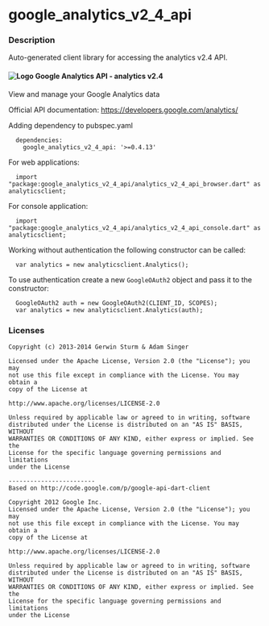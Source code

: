 # google_analytics_v2_4_api

### Description

Auto-generated client library for accessing the analytics v2.4 API.

#### ![Logo](http://www.google.com/images/icons/product/analytics-16.png) Google Analytics API - analytics v2.4

View and manage your Google Analytics data

Official API documentation: https://developers.google.com/analytics/

Adding dependency to pubspec.yaml

```
  dependencies:
    google_analytics_v2_4_api: '>=0.4.13'
```

For web applications:

```
  import "package:google_analytics_v2_4_api/analytics_v2_4_api_browser.dart" as analyticsclient;
```

For console application:

```
  import "package:google_analytics_v2_4_api/analytics_v2_4_api_console.dart" as analyticsclient;
```

Working without authentication the following constructor can be called:

```
  var analytics = new analyticsclient.Analytics();
```

To use authentication create a new `GoogleOAuth2` object and pass it to the constructor:


```
  GoogleOAuth2 auth = new GoogleOAuth2(CLIENT_ID, SCOPES);
  var analytics = new analyticsclient.Analytics(auth);
```

### Licenses

```
Copyright (c) 2013-2014 Gerwin Sturm & Adam Singer

Licensed under the Apache License, Version 2.0 (the "License"); you may 
not use this file except in compliance with the License. You may obtain a 
copy of the License at

http://www.apache.org/licenses/LICENSE-2.0

Unless required by applicable law or agreed to in writing, software
distributed under the License is distributed on an "AS IS" BASIS, WITHOUT
WARRANTIES OR CONDITIONS OF ANY KIND, either express or implied. See the
License for the specific language governing permissions and limitations 
under the License

------------------------
Based on http://code.google.com/p/google-api-dart-client

Copyright 2012 Google Inc.
Licensed under the Apache License, Version 2.0 (the "License"); you may 
not use this file except in compliance with the License. You may obtain a
copy of the License at

http://www.apache.org/licenses/LICENSE-2.0

Unless required by applicable law or agreed to in writing, software
distributed under the License is distributed on an "AS IS" BASIS, WITHOUT
WARRANTIES OR CONDITIONS OF ANY KIND, either express or implied. See the
License for the specific language governing permissions and limitations 
under the License

```
